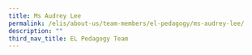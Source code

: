 ```yaml
---
title: Ms Audrey Lee
permalink: /elis/about-us/team-members/el-pedagogy/ms-audrey-lee/
description: ""
third_nav_title: EL Pedagogy Team
---
```

